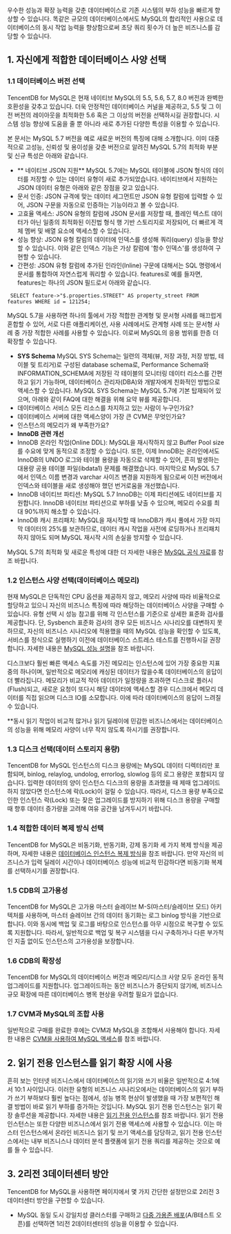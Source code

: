 
우수한 성능과 확장 능력을 갖춘 데이터베이스로 기존 시스템의 부하 성능을 빠르게 향상할 수 있습니다. 똑같은 규모의 데이터베이스에서도 MySQL의 합리적인 사용으로 데이터베이스의 동시 작업 능력을 향상함으로써 초당 쿼리 횟수가 더 높은 비즈니스를 감당할 수 있습니다.

## 1. 자신에게 적합한 데이터베이스 사양 선택

### 1.1 데이터베이스 버전 선택
TencentDB for MySQL은 현재 네이티브 MySQL의 5.5, 5.6, 5.7, 8.0 버전과 완벽한 호환성을 갖추고 있습니다. 더욱 안정적인 데이터베이스 커널을 제공하고, 5.5 및 그 이전 버전의 레이아웃을 최적화한 5.6 혹은 그 이상의 버전을 선택하시길 권장합니다. 시스템 성능 향상에 도움을 줄 뿐 아니라 새로 추가된 다양한 특성을 이용할 수 있습니다.

본 문서는 MySQL 5.7 버전을 예로 새로운 버전의 특징에 대해 소개합니다. 이미 대중적으로 고성능, 신뢰성 및 용이성을 갖춘 버전으로 알려진 MySQL 5.7의 최적화 부분 및 신규 특성은 아래와 같습니다.

- ** 네이티브 JSON 지원**
MySQL 5.7에는 MySQL 테이블에 JSON 형식의 데이터를 저장할 수 있는 데이터 유형이 새로 추가되었습니다. 네이티브에서 지원하는 JSON 데이터 유형은 아래와 같은 장점을 갖고 있습니다.
 - 문서 인증: JSON 규격에 맞는 데이터 세그먼트만 JSON 유형 칼럼에 입력할 수 있어, JSON 구문을 자동으로 인증하는 기능이라고 볼 수 있습니다.
 - 고효율 액세스: JSON 유형의 칼럼에 JSON 문서를 저장할 때, 플레인 텍스트 데이터가 아닌 일종의 최적화된 이진법 형식 행 기반 스토리지로 저장되어, 더 빠르게 객체 멤버 및 배열 요소에 액세스할 수 있습니다.
 - 성능 향상: JSON 유형 칼럼의 데이터에 인덱스를 생성해 쿼리(query) 성능을 향상할 수 있습니다. 이와 같은 인덱스 기능은 가상 칼럼에 '함수 인덱스'를 생성하여 구현할 수 있습니다.
 - 간편성: JSON 유형 칼럼에 추가된 인라인(Inline) 구문에 대해서는 SQL 명령에서 문서를 통합하여 자연스럽게 쿼리할 수 있습니다. features로 예를 들자면, features는 하나의 JSON 필드로서 아래와 같습니다.
```
 SELECT feature->"$.properties.STREET" AS property_street FROM features WHERE id = 121254;
```
MySQL 5.7을 사용하면 하나의 툴에서 가장 적합한 관계형 및 문서형 사례를 매끄럽게 혼합할 수 있어, 서로 다른 애플리케이션, 사용 사례에서도 관계형 사례 또는 문서형 사례 중 가장 적합한 사례를 사용할 수 있습니다. 이로써 MySQL의 응용 범위를 한층 더 확장할 수 있습니다.
- **SYS Schema**
MySQL SYS Schema는 일련의 객체(뷰, 저장 과정, 저장 방법, 테이블 및 트리거)로 구성된 database schema로, Performance Schema와 INFORMATION_SCHEMA에 저장된 각 테이블의 모니터링 데이터 리소스를 간편하고 읽기 가능하며, 데이터베이스 관리자(DBA)와 개발자에게 친화적인 방법으로 액세스할 수 있습니다.
MySQL SYS Schema는 MySQL 5.7에 기본 탑재되어 있으며, 아래와 같이 FAQ에 대한 해결을 위해 요약 뷰를 제공합니다.
 - 데이터베이스 서비스 모든 리소스를 차지하고 있는 사람이 누구인가요?
 - 데이터베이스 서버에 대한 액세스양이 가장 큰 CVM은 무엇인가요?
 - 인스턴스의 메모리가 왜 부족한가요?
- **InnoDB 관련 개선**
 - InnoDB 온라인 작업(Online DDL): MySQL을 재시작하지 않고 Buffer Pool size를 수요에 맞게 동적으로 조정할 수 있습니다. 또한, 이제 InnoDB는 온라인에서도 InnoDB의 UNDO 로그와 테이블 용량을 자동으로 삭제할 수 있어, 흔히 발생하는 대용량 공용 테이블 파일(ibdata1) 문제를 해결했습니다. 마지막으로 MySQL 5.7에서 인덱스 이름 변경과 varchar 사이즈 변경을 지원하게 됨으로써 이전 버전에서 인덱스와 테이블을 새로 생성해야 했던 번거로움을 개선했습니다.
 - InnoDB 네이티브 파티션: MySQL 5.7 InnoDB는 이제 파티션에도 네이티브를 지원합니다. InnoDB 네이티브 파티션으로 부하를 낮출 수 있으며, 메모리 수요를 최대 90%까지 해소할 수 있습니다.
 - InnoDB 캐시 프리패치: MySQL을 재시작할 때 InnoDB가 캐시 풀에서 가장 마지막 데이터의 25%를 보관하므로, 데이터 캐시 작업을 사전에 로딩하거나 프리패치하지 않아도 되며 MySQL 재시작 시의 손실을 방지할 수 있습니다.

MySQL 5.7의 최적화 및 새로운 특성에 대한 더 자세한 내용은 [MySQL 공식 자료](https://dev.mysql.com/doc/refman/5.7/en/mysql-nutshell.html)를 참조 바랍니다.

### 1.2 인스턴스 사양 선택(데이터베이스 메모리)
현재 MySQL은 단독적인 CPU 옵션을 제공하지 않고, 메모리 사양에 따라 비율적으로 할당하고 있으니 자신의 비즈니스 특징에 따라 해당하는 데이터베이스 사양을 구매할 수 있습니다. 유형 선택 시 성능 참고를 위해 각 인스턴스를 기준으로 상세한 표준화 검사를 제공합니다.
단, Sysbench 표준화 검사의 경우 모든 비즈니스 시나리오를 대변하지 못하므로, 자신의 비즈니스 시나리오에 적용했을 때의 MySQL 성능을 확인할 수 있도록, 서비스를 정식으로 실행하기 이전에 데이터베이스 스트레스 테스트를 진행하시길 권장합니다. 자세한 내용은 [ MySQL 성능 설명](https://intl.cloud.tencent.com/document/product/236/8842)을 참조 바랍니다.

디스크보다 훨씬 빠른 액세스 속도를 가진 메모리는 인스턴스에 있어 가장 중요한 지표 중의 하나이며, 일반적으로 메모리에 캐싱된 데이터가 많을수록 데이터베이스의 응답이 더 빨라집니다. 메모리가 비교적 작아 데이터가 일정량을 초과하면 디스크로 플러시(Flush)되고, 새로운 요청이 또다시 해당 데이터에 액세스할 경우 디스크에서 메모리 데이터를 직접 읽으며 디스크 IO를 소모합니다. 이에 따라 데이터베이스의 응답이 느려질 수 있습니다.

**동시 읽기 작업이 비교적 많거나 읽기 딜레이에 민감한 비즈니스에서는 데이터베이스의 성능을 위해 메모리 사양이 너무 작지 않도록 하시기를 권장합니다.

### 1.3 디스크 선택(데이터 스토리지 용량)
TencentDB for MySQL 인스턴스의 디스크 용량에는 MySQL 데이터 디렉터리만 포함되며, binlog, relaylog, undolog, errorlog, slowlog 등의 로그 용량은 포함되지 않습니다. 입력한 데이터의 양이 인스턴스 디스크의 용량을 초과했을 때 제때 업그레이드하지 않았다면 인스턴스에 락(Lock)이 걸릴 수 있습니다. 따라서, 디스크 용량 부족으로 인한 인스턴스 락(Lock) 또는 잦은 업그레이드를 방지하기 위해 디스크 용량을 구매할 때 향후 데이터 증가량을 고려해 여유 공간을 남겨두시기 바랍니다.

### 1.4 적합한 데이터 복제 방식 선택
TencentDB for MySQL은 비동기화, 반동기화, 강제 동기화 세 가지 복제 방식을 제공하며, 자세한 내용은 [데이터베이스 인스턴스 복제 방식](https://intl.cloud.tencent.com/document/product/236/7913)을 참조 바랍니다. 만약 자신의 비즈니스가 입력 딜레이 시간이나 데이터베이스 성능에 비교적 민감하다면 비동기화 복제를 선택하시기를 권장합니다.

### 1.5 CDB의 고가용성
TencentDB for MySQL은 고가용 마스터 슬레이브 M-S(마스터/슬레이브 모드) 아키텍처를 사용하며, 마스터 슬레이브 간의 데이터 동기화는 로그 binlog 방식을 기반으로 합니다. 이와 동시에 백업 및 로그를 바탕으로 인스턴스를 아무 시점으로 복구할 수 있도록 지원합니다. 따라서, 일반적으로 백업 및 복구 시스템을 다시 구축하거나 다른 부가적인 지출 없이도 인스턴스의 고가용성을 보장합니다.

### 1.6 CDB의 확장성
TencentDB for MySQL의 데이터베이스 버전과 메모리/디스크 사양 모두 온라인 동적 업그레이드를 지원합니다. 업그레이드하는 동안 비즈니스가 중단되지 않기에, 비즈니스 규모 확장에 따른 데이터베이스 병목 현상을 우려할 필요가 없습니다.

### 1.7 CVM과 MySQL의 조합 사용
일반적으로 구매를 완료한 후에는 CVM과 MySQL을 조합해서 사용해야 합니다. 자세한 내용은 [CVM을 사용하여 MySQL 액세스](https://intl.cloud.tencent.com/document/product/236/37788)를 참조 바랍니다.

## 2. 읽기 전용 인스턴스를 읽기 확장 시에 사용
흔히 보는 인터넷 비즈니스에서 데이터베이스의 읽기와 쓰기 비율은 일반적으로 4:1에서 10:1 사이입니다. 이러한 유형의 비즈니스 시나리오에서는 데이터베이스의 읽기 부하가 쓰기 부하보다 훨씬 높다는 점에서, 성능 병목 현상이 발생했을 때 가장 보편적인 해결 방법이 바로 읽기 부하를 증가하는 것입니다.
MySQL 읽기 전용 인스턴스는 읽기 확장 솔루션을 제공합니다. 자세한 내용은 [읽기 전용 인스턴스](http://intl.cloud.tencent.com/document/product/236/7270)를 참조 바랍니다.
읽기 전용 인스턴스는 또한 다양한 비즈니스에서 읽기 전용 액세스에 사용할 수 있습니다. 이는 마스터 인스턴스에서 온라인 비즈니스 읽기 및 쓰기 액세스를 담당하고, 읽기 전용 인스턴스에서는 내부 비즈니스나 데이터 분석 플랫폼에 읽기 전용 쿼리를 제공하는 것으로 예를 들 수 있습니다.

## 3. 2리전 3데이터센터 방안
TencentDB for MySQL을 사용하면 페이지에서 몇 가지 간단한 설정만으로 2리전 3데이터센터 방안을 구현할 수 있습니다.
- MySQL 동일 도시 강일치성 클러스터를 구매하고 [다중 가용존 배포](http://intl.cloud.tencent.com/document/product/236/8459)(A/B테스트 오픈)를 선택하면 1리전 2데이터센터의 성능을 이용할 수 있습니다.
